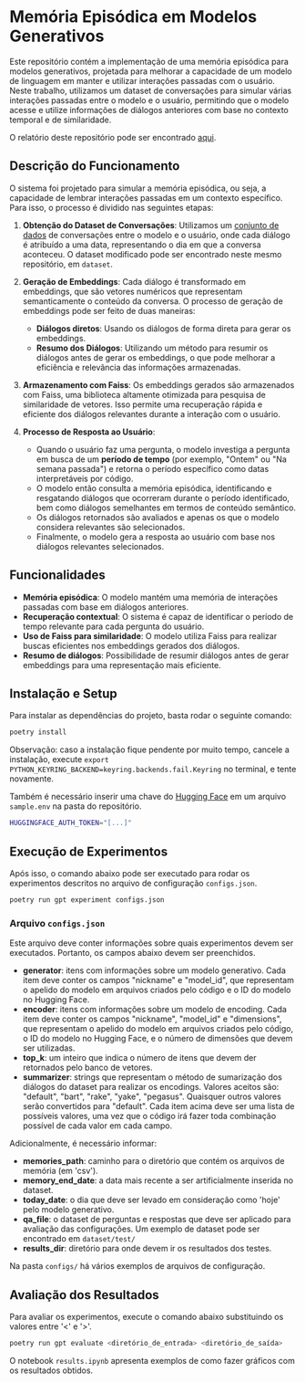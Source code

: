 # Memória Episódica em Modelos Generativos

Este repositório contém a implementação de uma memória episódica para modelos generativos, projetada para melhorar a capacidade de um modelo de linguagem em manter e utilizar interações passadas com o usuário. Neste trabalho, utilizamos um dataset de conversações para simular várias interações passadas entre o modelo e o usuário, permitindo que o modelo acesse e utilize informações de diálogos anteriores com base no contexto temporal e de similaridade.

O relatório deste repositório pode ser encontrado [aqui](https://github.com/nilogm/2024-2-gpt/blob/master/Relatório.pdf).

## Descrição do Funcionamento

O sistema foi projetado para simular a memória episódica, ou seja, a capacidade de lembrar interações passadas em um contexto específico. Para isso, o processo é dividido nas seguintes etapas:

1. **Obtenção do Dataset de Conversações**: Utilizamos um [conjunto de dados](https://www.kaggle.com/datasets/thedevastator/dailydialog-unlock-the-conversation-potential-in?select=test.csv) de conversações entre o modelo e o usuário, onde cada diálogo é atribuído a uma data, representando o dia em que a conversa aconteceu. O dataset modificado pode ser encontrado neste mesmo repositório, em `dataset`.

2. **Geração de Embeddings**: Cada diálogo é transformado em embeddings, que são vetores numéricos que representam semanticamente o conteúdo da conversa. O processo de geração de embeddings pode ser feito de duas maneiras:
    - **Diálogos diretos**: Usando os diálogos de forma direta para gerar os embeddings.
    - **Resumo dos Diálogos**: Utilizando um método para resumir os diálogos antes de gerar os embeddings, o que pode melhorar a eficiência e relevância das informações armazenadas.

3. **Armazenamento com Faiss**: Os embeddings gerados são armazenados com Faiss, uma biblioteca altamente otimizada para pesquisa de similaridade de vetores. Isso permite uma recuperação rápida e eficiente dos diálogos relevantes durante a interação com o usuário.

4. **Processo de Resposta ao Usuário**:
    - Quando o usuário faz uma pergunta, o modelo investiga a pergunta em busca de um **período de tempo** (por exemplo, "Ontem" ou "Na semana passada") e retorna o período específico como datas interpretáveis por código.
    - O modelo então consulta a memória episódica, identificando e resgatando diálogos que ocorreram durante o período identificado, bem como diálogos semelhantes em termos de conteúdo semântico.
    - Os diálogos retornados são avaliados e apenas os que o modelo considera relevantes são selecionados.
    - Finalmente, o modelo gera a resposta ao usuário com base nos diálogos relevantes selecionados.

## Funcionalidades

- **Memória episódica**: O modelo mantém uma memória de interações passadas com base em diálogos anteriores.
- **Recuperação contextual**: O sistema é capaz de identificar o período de tempo relevante para cada pergunta do usuário.
- **Uso de Faiss para similaridade**: O modelo utiliza Faiss para realizar buscas eficientes nos embeddings gerados dos diálogos.
- **Resumo de diálogos**: Possibilidade de resumir diálogos antes de gerar embeddings para uma representação mais eficiente.

## Instalação e Setup

Para instalar as dependências do projeto, basta rodar o seguinte comando:

```bash
poetry install
```

Observação: caso a instalação fique pendente por muito tempo, cancele a instalação, execute `export PYTHON_KEYRING_BACKEND=keyring.backends.fail.Keyring` no terminal, e tente novamente.

Também é necessário inserir uma chave do [Hugging Face](https://huggingface.co) em um arquivo `sample.env` na pasta do repositório.

```bash
HUGGINGFACE_AUTH_TOKEN="[...]"
```

## Execução de Experimentos

Após isso, o comando abaixo pode ser executado para rodar os experimentos descritos no arquivo de configuração `configs.json`.

```bash
poetry run gpt experiment configs.json
```

### Arquivo `configs.json`

Este arquivo deve conter informações sobre quais experimentos devem ser executados. Portanto, os campos abaixo devem ser preenchidos.
 - **generator**: itens com informações sobre um modelo generativo. Cada item deve conter os campos "nickname" e "model_id", que representam o apelido do modelo em arquivos criados pelo código e o ID do modelo no Hugging Face.
 - **encoder**: itens com informações sobre um modelo de encoding. Cada item deve conter os campos "nickname", "model_id" e "dimensions", que representam o apelido do modelo em arquivos criados pelo código, o ID do modelo no Hugging Face, e o número de dimensões que devem ser utilizadas.
 - **top_k**: um inteiro que indica o número de itens que devem der retornados pelo banco de vetores.
 - **summarizer**: strings que representam o método de sumarização dos diálogos do dataset para realizar os encodings. Valores aceitos são: "default", "bart", "rake", "yake", "pegasus". Quaisquer outros valores serão convertidos para "default".
Cada item acima deve ser uma lista de possíveis valores, uma vez que o código irá fazer toda combinação possível de cada valor em cada campo.

Adicionalmente, é necessário informar:
 - **memories_path**: caminho para o diretório que contém os arquivos de memória (em 'csv').
 - **memory_end_date**: a data mais recente a ser artificialmente inserida no dataset.
 - **today_date**: o dia que deve ser levado em consideração como 'hoje' pelo modelo generativo.
 - **qa_file**: o dataset de perguntas e respostas que deve ser aplicado para avaliação das configurações. Um exemplo de dataset pode ser encontrado em `dataset/test/`
 - **results_dir**: diretório para onde devem ir os resultados dos testes.

Na pasta `configs/` há vários exemplos de arquivos de configuração.

## Avaliação dos Resultados

Para avaliar os experimentos, execute o comando abaixo substituindo os valores entre '<' e '>'.

```bash
poetry run gpt evaluate <diretório_de_entrada> <diretório_de_saída>
```

O notebook `results.ipynb` apresenta exemplos de como fazer gráficos com os resultados obtidos.
